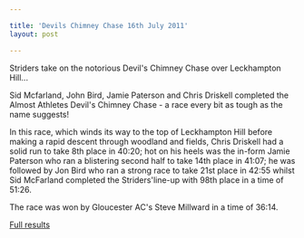 ```yaml
---

title: 'Devils Chimney Chase 16th July 2011'
layout: post

---
```

<p>Striders take on the notorious Devil's Chimney Chase over Leckhampton Hill...</p>

Sid Mcfarland, John Bird, Jamie Paterson and Chris Driskell completed the Almost Athletes Devil's Chimney Chase - a race every bit as tough as the name suggests!

In this race, which winds its way to the top of Leckhampton Hill before making a rapid descent through woodland and fields, Chris Driskell had a solid run to take 8th place in 40:20; hot on his heels was the in-form Jamie Paterson who ran a blistering second half to take 14th place in 41:07; he was followed by Jon Bird who ran a strong race to take 21st place in 42:55 whilst Sid McFarland completed the Striders'line-up with 98th place in a time of 51:26.

The race was won by Gloucester AC's Steve Millward in a time of 36:14. 

<a href="https://www.runbritainrankings.com/results/results.aspx?meetingid=53927" target="_blank" rel="nofollow">Full results</a></p>
